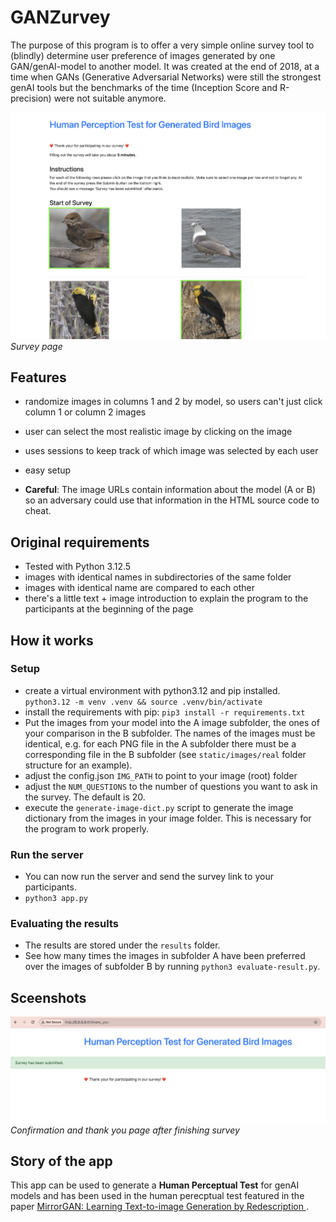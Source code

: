 # GANZurvey

The purpose of this program is to offer a very simple online survey tool to (blindly) determine user preference of images generated by one GAN/genAI-model to another model. It was created at the end of 2018, at a time when GANs (Generative Adversarial Networks) were still the strongest genAI tools but the benchmarks of the time (Inception Score and R-precision) were not suitable anymore.


![Survey page](/static/screenshots/screenshot1.png)
*Survey page*

## Features
* randomize images in columns 1 and 2 by model, so users can't just click column 1 or column 2 images
* user can select the most realistic image by clicking on the image
* uses sessions to keep track of which image was selected by each user
* easy setup

* **Careful**: The image URLs contain information about the model (A or B) so an adversary could use that information in the HTML source code to cheat.


## Original requirements
* Tested with Python 3.12.5
* images with identical names in subdirectories of the same folder
* images with identical name are compared to each other
* there's a little text + image introduction to explain the program to the participants at the beginning of the page

## How it works
### Setup
* create a virtual environment with python3.12 and pip installed. `python3.12 -m venv .venv && source .venv/bin/activate`
* install the requirements with pip: `pip3 install -r requirements.txt`
* Put the images from your model into the A image subfolder, the ones of your comparison in the B subfolder. The names of the images  must be identical, e.g. for each PNG file in the A subfolder there must be a corresponding file in the B subfolder (see `static/images/real` folder structure for an example).
* adjust the config.json `IMG_PATH` to point to your image (root) folder
* adjust the `NUM_QUESTIONS` to the number of questions you want to ask in the survey. The default is 20.
* execute the `generate-image-dict.py` script to generate the image dictionary from the images in your image folder. This is necessary for the program to work properly.

### Run the server
* You can now run the server and send the survey link to your participants.
* `python3 app.py`

### Evaluating the results
* The results are stored under the `results` folder.
* See how many times the images in subfolder A have been preferred over the images of subfolder B by running `python3 evaluate-result.py`.

## Sceenshots

![Thanks page after finishing survey](/static/screenshots/screenshot2.png)
*Confirmation and thank you page after finishing survey*

## Story of the app

This app can be used to generate a **Human Perceptual Test** for genAI models and has been used in the human perecptual test featured in the paper [MirrorGAN: Learning Text-to-image Generation by Redescription
](https://ar5iv.labs.arxiv.org/html/1903.05854).
